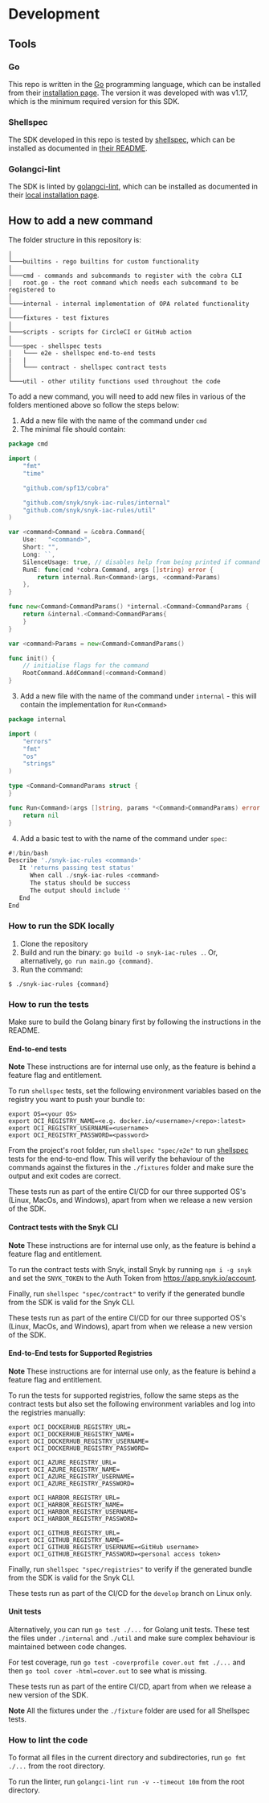 # Development

## Tools

### Go

This repo is written in the [Go](https://golang.org) programming language, which can be installed from their [installation page](https://golang.org/doc/install). The version it was developed with was v1.17, which is the minimum required version for this SDK.

### Shellspec
The SDK developed in this repo is tested by [shellspec](https://github.com/shellspec/shellspec), which can be installed as documented in [their README](https://github.com/shellspec/shellspec#installation).

### Golangci-lint
The SDK is linted by [golangci-lint](https://github.com/golangci/golangci-lint), which can be installed as documented in their [local installation page](https://golangci-lint.run/usage/install/#local-installation).

## How to add a new command

The folder structure in this repository is:
```
│   
└───builtins - rego builtins for custom functionality
│
└───cmd - commands and subcommands to register with the cobra CLI  
│   root.go - the root command which needs each subcommand to be registered to
│
└───internal - internal implementation of OPA related functionality
│   
└───fixtures - test fixtures
│   
└───scripts - scripts for CircleCI or GitHub action
│   
└───spec - shellspec tests
│   └─── e2e - shellspec end-to-end tests
|   |
│   └─── contract - shellspec contract tests
│   
└───util - other utility functions used throughout the code
```

To add a new command, you will need to add new files in various of the folders mentioned above so follow the steps below:
1. Add a new file with the name of the command under `cmd`
2. The minimal file should contain:
```go
package cmd

import (
	"fmt"
	"time"

	"github.com/spf13/cobra"

	"github.com/snyk/snyk-iac-rules/internal"
	"github.com/snyk/snyk-iac-rules/util"
)

var <command>Command = &cobra.Command{
	Use:   "<command>",
	Short: "",
	Long: ``,
	SilenceUsage: true, // disables help from being printed if command fails
	RunE: func(cmd *cobra.Command, args []string) error {
		return internal.Run<Command>(args, <command>Params)
	},
}

func new<Command>CommandParams() *internal.<Command>CommandParams {
	return &internal.<Command>CommandParams{
	}
}

var <command>Params = new<Command>CommandParams()

func init() {
	// initialise flags for the command
	RootCommand.AddCommand(<command>Command)
}
```

3. Add a new file with the name of the command under `internal` - this will contain the implementation for `Run<Command>`

```go
package internal

import (
	"errors"
	"fmt"
	"os"
	"strings"
)

type <Command>CommandParams struct {
}

func Run<Command>(args []string, params *<Command>CommandParams) error {
	return nil
}
```

4. Add a basic test to with the name of the command under `spec`:

```go
#!/bin/bash
Describe './snyk-iac-rules <command>'
   It 'returns passing test status'
      When call ./snyk-iac-rules <command>
      The status should be success
      The output should include ''
   End
End
```  

### How to run the SDK locally

1. Clone the repository
2. Build and run the binary: `go build -o snyk-iac-rules .`. Or, alternatively, `go run main.go {command}`.
3. Run the command:
```
$ ./snyk-iac-rules {command}
```

### How to run the tests

Make sure to build the Golang binary first by following the instructions in the README.

#### End-to-end tests
**Note** These instructions are for internal use only, as the  feature is behind a feature flag and entitlement.

To run `shellspec` tests, set the following environment variables based on the registry you want to push your bundle to:
```
export OS=<your OS>
export OCI_REGISTRY_NAME=<e.g. docker.io/<username>/<repo>:latest>
export OCI_REGISTRY_USERNAME=<username>
export OCI_REGISTRY_PASSWORD=<password>
```

From the project's root folder, run `shellspec "spec/e2e"` to run [shellspec](https://github.com/shellspec/shellspec) tests for the end-to-end flow. This will verify the behaviour of the commands against the fixtures in the `./fixtures` folder and make sure the output and exit codes are correct.

These tests run as part of the entire CI/CD for our three supported OS's (Linux, MacOs, and Windows), apart from when we release a new version of the SDK.

#### Contract tests with the Snyk CLI
**Note** These instructions are for internal use only, as the  feature is behind a feature flag and entitlement.

To run the contract tests with Snyk, install Snyk by running `npm i -g snyk` and set the `SNYK_TOKEN` to the Auth Token from https://app.snyk.io/account. 

Finally, run `shellspec "spec/contract"` to verify if the generated bundle from the SDK is valid for the Snyk CLI. 

These tests run as part of the entire CI/CD for our three supported OS's (Linux, MacOs, and Windows), apart from when we release a new version of the SDK.

#### End-to-End tests for Supported Registries
**Note** These instructions are for internal use only, as the  feature is behind a feature flag and entitlement.

To run the tests for supported registries, follow the same steps as the contract tests but also set the following environment variables and log into the registries manually:
```
export OCI_DOCKERHUB_REGISTRY_URL=
export OCI_DOCKERHUB_REGISTRY_NAME=
export OCI_DOCKERHUB_REGISTRY_USERNAME=
export OCI_DOCKERHUB_REGISTRY_PASSWORD=

export OCI_AZURE_REGISTRY_URL=
export OCI_AZURE_REGISTRY_NAME=
export OCI_AZURE_REGISTRY_USERNAME=
export OCI_AZURE_REGISTRY_PASSWORD=

export OCI_HARBOR_REGISTRY_URL=
export OCI_HARBOR_REGISTRY_NAME=
export OCI_HARBOR_REGISTRY_USERNAME=
export OCI_HARBOR_REGISTRY_PASSWORD=

export OCI_GITHUB_REGISTRY_URL=
export OCI_GITHUB_REGISTRY_NAME=
export OCI_GITHUB_REGISTRY_USERNAME=<GitHub username>
export OCI_GITHUB_REGISTRY_PASSWORD=<personal access token>
```

Finally, run `shellspec "spec/registries"` to verify if the generated bundle from the SDK is valid for the Snyk CLI.

These tests run as part of the CI/CD for the `develop` branch on Linux only.

#### Unit tests

Alternatively, you can run `go test ./...` for Golang unit tests. These test the files under `./internal` and `./util` and make sure complex behaviour is maintained between code changes.

For test coverage, run `go test -coverprofile cover.out fmt ./...` and then `go tool cover -html=cover.out` to see what is missing.

These tests run as part of the entire CI/CD, apart from when we release a new version of the SDK.

**Note**
All the fixtures under the `./fixture` folder are used for all Shellspec tests.

### How to lint the code

To format all files in the current directory and subdirectories, run `go fmt ./...` from the root directory.

To run the linter, run `golangci-lint run -v --timeout 10m` from the root directory.
